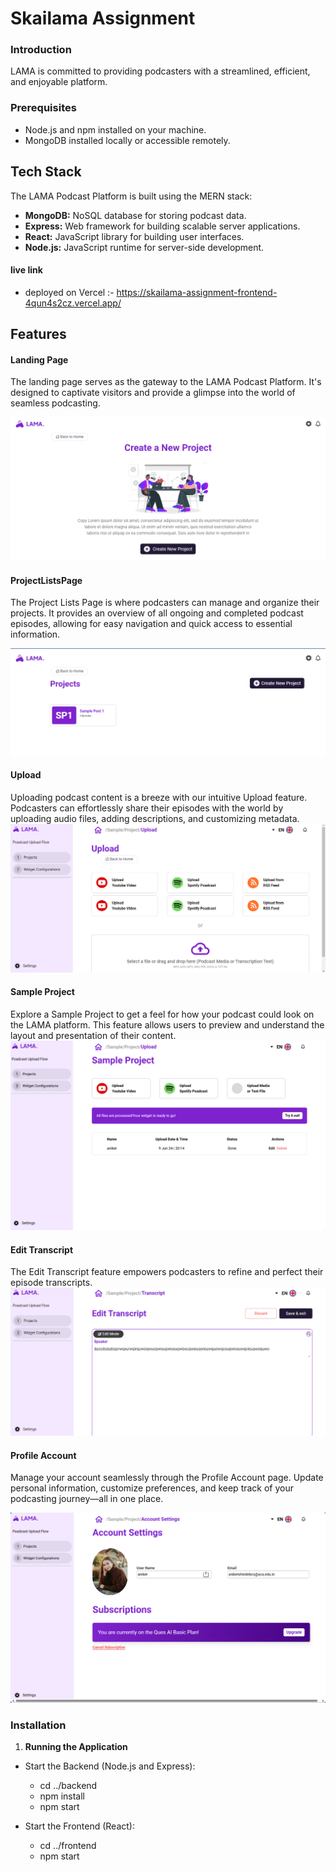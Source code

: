 # Skailama Assignment

### Introduction 
LAMA is committed to providing podcasters with a streamlined, efficient, and enjoyable platform.

### Prerequisites
- Node.js and npm installed on your machine.
- MongoDB installed locally or accessible remotely.


## Tech Stack

The LAMA Podcast Platform is built using the MERN stack:

- **MongoDB:** NoSQL database for storing podcast data.
- **Express:** Web framework for building scalable server applications.
- **React:** JavaScript library for building user interfaces.
- **Node.js:** JavaScript runtime for server-side development.

#### live link

- deployed on Vercel :- https://skailama-assignment-frontend-4qun4s2cz.vercel.app/

## Features

#### Landing Page

The landing page serves as the gateway to the LAMA Podcast Platform. It's designed to captivate visitors and provide a glimpse into the world of seamless podcasting.


![Landing Page](frontend/src/Assets/LandingPage.png)

#### ProjectListsPage
The Project Lists Page is where podcasters can manage and organize their projects. It provides an overview of all ongoing and completed podcast episodes, allowing for easy navigation and quick access to essential information.

![ProjectListsPage](frontend/src/Assets/projectlist.png)

#### Upload
Uploading podcast content is a breeze with our intuitive Upload feature. Podcasters can effortlessly share their episodes with the world by uploading audio files, adding descriptions, and customizing metadata.
![Upload](frontend/src/Assets/uploads.png)

#### Sample Project

Explore a Sample Project to get a feel for how your podcast could look on the LAMA platform. This feature allows users to preview and understand the layout and presentation of their content.
![Sample Project](frontend/src/Assets/sampleProject.png)

#### Edit Transcript
The Edit Transcript feature empowers podcasters to refine and perfect their episode transcripts. 
![Edit Transcript](frontend/src/Assets/edittranscript.png)

#### Profile Account
Manage your account seamlessly through the Profile Account page. Update personal information, customize preferences, and keep track of your podcasting journey—all in one place.

![Profile Account](frontend/src/Assets/Profile.png)


### Installation


1. **Running the Application**

  - Start the Backend (Node.js and Express):
     - cd ../backend
     - npm install
     - npm start

  - Start the Frontend (React):
     - cd ../frontend
     - npm start


